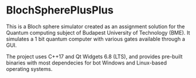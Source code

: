 # BlochSpherePlusPlus

This is a Bloch sphere simulator created as an assignment solution for the Quantum computing subject of Budapest University of Technology (BME). It simulates a 1 bit quantum computer with various gates available through a GUI.

The project uses C++17 and Qt Widgets 6.8 (LTS), and provides pre-built binaries with most dependecies for bot Windows and Linux-based operating systems. 

